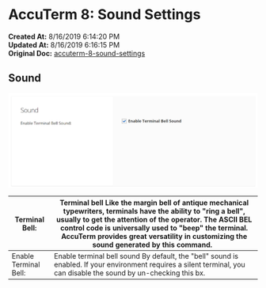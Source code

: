 # AccuTerm 8: Sound Settings

**Created At:** 8/16/2019 6:14:20 PM  
**Updated At:** 8/16/2019 6:16:15 PM  
**Original Doc:** [accuterm-8-sound-settings](https://docs.zumasys.com/accuterm/accuterm-8-sound-settings)  




## Sound

![](./1565979284449-1565979284449.png)


| Terminal Bell: | Terminal bell Like the margin bell of antique mechanical typewriters, terminals have the ability to "ring a bell", usually to get the attention of the operator. The ASCII BEL control code is universally used to "beep" the terminal. AccuTerm provides great versatility in customizing the sound generated by this command.   |
| --- | --- |
| Enable Terminal Bell: | Enable terminal bell sound By default, the "bell" sound is enabled. If your environment requires a silent terminal, you can disable the sound by un-checking this bx.<br> |

